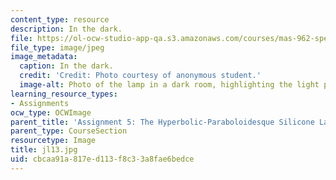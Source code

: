 ```yaml
---
content_type: resource
description: In the dark.
file: https://ol-ocw-studio-app-qa.s3.amazonaws.com/courses/mas-962-special-topics-new-textiles-spring-2010/cbcaa91a817ed113f8c33a8fae6bedce_jl13.jpg
file_type: image/jpeg
image_metadata:
  caption: In the dark.
  credit: 'Credit: Photo courtesy of anonymous student.'
  image-alt: Photo of the lamp in a dark room, highlighting the light pattern.
learning_resource_types:
- Assignments
ocw_type: OCWImage
parent_title: 'Assignment 5: The Hyperbolic-Paraboloidesque Silicone Lamp'
parent_type: CourseSection
resourcetype: Image
title: jl13.jpg
uid: cbcaa91a-817e-d113-f8c3-3a8fae6bedce
---
```

